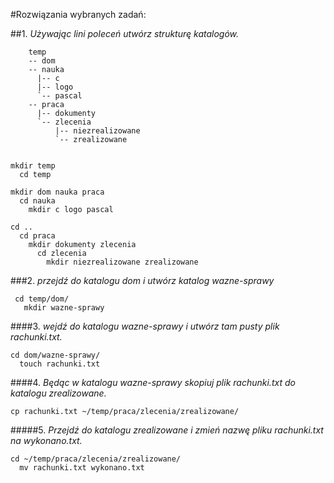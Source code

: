 #Rozwiązania wybranych zadań:

##1. *Używając lini poleceń utwórz strukturę katalogów.*

        temp
        -- dom
        -- nauka
          |-- c
          |-- logo
          `-- pascal
        -- praca
          |-- dokumenty
          `-- zlecenia
              |-- niezrealizowane
              `-- zrealizowane


    mkdir temp
      cd temp

    mkdir dom nauka praca
      cd nauka
        mkdir c logo pascal

    cd ..
      cd praca
        mkdir dokumenty zlecenia
          cd zlecenia
            mkdir niezrealizowane zrealizowane


###2. *przejdź do katalogu _dom_ i utwórz katalog _wazne-sprawy_*
    
     cd temp/dom/
       mkdir wazne-sprawy

####3. *wejdź do katalogu wazne-sprawy i utwórz tam pusty plik rachunki.txt.*

    cd dom/wazne-sprawy/
      touch rachunki.txt

####4. *Będąc w katalogu wazne-sprawy skopiuj plik rachunki.txt do katalogu zrealizowane.*

    cp rachunki.txt ~/temp/praca/zlecenia/zrealizowane/

#####5. *Przejdź do katalogu zrealizowane i zmień nazwę pliku rachunki.txt na wykonano.txt.*

    cd ~/temp/praca/zlecenia/zrealizowane/
      mv rachunki.txt wykonano.txt


